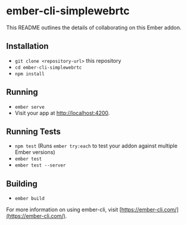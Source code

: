 # ember-cli-simplewebrtc

This README outlines the details of collaborating on this Ember addon.

## Installation

* `git clone <repository-url>` this repository
* `cd ember-cli-simplewebrtc`
* `npm install`

## Running

* `ember serve`
* Visit your app at [http://localhost:4200](http://localhost:4200).

## Running Tests

* `npm test` (Runs `ember try:each` to test your addon against multiple Ember versions)
* `ember test`
* `ember test --server`

## Building

* `ember build`

For more information on using ember-cli, visit [https://ember-cli.com/](https://ember-cli.com/).
